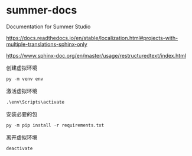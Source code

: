 # summer-docs

Documentation for Summer Studio

https://docs.readthedocs.io/en/stable/localization.html#projects-with-multiple-translations-sphinx-only

https://www.sphinx-doc.org/en/master/usage/restructuredtext/index.html



创建虚拟环境

```python
py -m venv env
```

激活虚拟环境

```python
.\env\Scripts\activate
```

安装必要的包

```python
py -m pip install -r requirements.txt
```

离开虚拟环境

```python
deactivate
```

